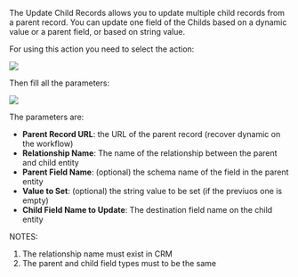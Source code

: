 The Update Child Records allows you to update multiple child records from a parent record. You can update one field of the Childs based on a dynamic value or a parent field, or based on string value.

For using this action you need to select the action:

![](Update%20Child%20Records_wf1.png)

Then fill all the parameters:

![](Update%20Child%20Records_wf2.png)

The parameters are:
* **Parent Record URL**: the URL of the parent record (recover dynamic on the workflow)
* **Relationship Name**: The name of the relationship between the parent and child entity
* **Parent Field Name**: (optional) the schema name of the field in the parent entity 
* **Value to Set**: (optional) the string value to be set (if the previuos one is empty)
* **Child Field Name to Update**: The destination field name on the child entity

NOTES:
1) The relationship name must exist in CRM
2) The parent and child field types must to be the same
